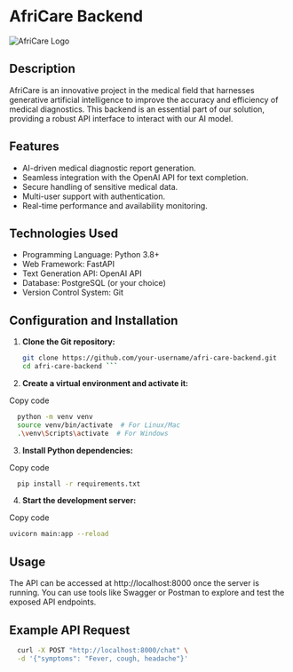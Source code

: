 # AfriCare Backend

![AfriCare Logo](link_to_logo.png)

## Description

AfriCare is an innovative project in the medical field that harnesses generative artificial intelligence to improve the accuracy and efficiency of medical diagnostics. This backend is an essential part of our solution, providing a robust API interface to interact with our AI model.

## Features

- AI-driven medical diagnostic report generation.
- Seamless integration with the OpenAI API for text completion.
- Secure handling of sensitive medical data.
- Multi-user support with authentication.
- Real-time performance and availability monitoring.

## Technologies Used

- Programming Language: Python 3.8+
- Web Framework: FastAPI
- Text Generation API: OpenAI API
- Database: PostgreSQL (or your choice)
- Version Control System: Git

## Configuration and Installation

1. **Clone the Git repository:**

   ```bash
   git clone https://github.com/your-username/afri-care-backend.git
   cd afri-care-backend ```

2. **Create a virtual environment and activate it:**

Copy code
```bash
  python -m venv venv
  source venv/bin/activate  # For Linux/Mac
  .\venv\Scripts\activate  # For Windows
```
3. **Install Python dependencies:**

Copy code
```bash
  pip install -r requirements.txt
```
4. **Start the development server:**

Copy code
```bash
uvicorn main:app --reload
```
## Usage
The API can be accessed at http://localhost:8000 once the server is running. You can use tools like Swagger or Postman to explore and test the exposed API endpoints.

## Example API Request
```bash
  curl -X POST "http://localhost:8000/chat" \
  -d '{"symptoms": "Fever, cough, headache"}'

```
